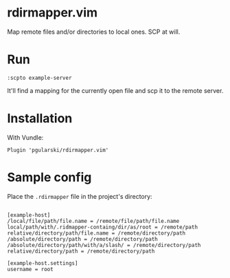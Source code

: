 # rdirmapper.vim
Map remote files and/or directories to local ones. SCP at will.

# Run
```
:scpto example-server
```
It'll find a mapping for the currently open file and scp it to the remote server.

# Installation
With Vundle:
```
Plugin 'pgularski/rdirmapper.vim'
```

# Sample config
Place the `.rdirmapper` file in the project's directory:
```

[example-host]
/local/file/path/file.name = /remote/file/path/file.name
local/path/with/.ridmapper-containg/dir/as/root = /remote/path
relative/directory/path/file.name = /remote/directory/path
/absolute/directory/path = /remote/directory/path
/absolute/directory/path/with/a/slash/ = /remote/directory/path
relative/directory/path = /remote/directory/path

[example-host.settings]
username = root
```

